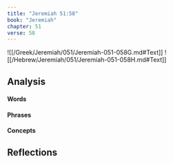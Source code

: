 ```yaml
---
title: "Jeremiah 51:58"
book: "Jeremiah"
chapter: 51
verse: 58
---
```

![[/Greek/Jeremiah/051/Jeremiah-051-058G.md#Text]]
![[/Hebrew/Jeremiah/051/Jeremiah-051-058H.md#Text]]

## Analysis

#### Words

#### Phrases

#### Concepts

## Reflections
